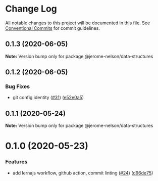 # Change Log

All notable changes to this project will be documented in this file.
See [Conventional Commits](https://conventionalcommits.org) for commit guidelines.

## 0.1.3 (2020-06-05)

**Note:** Version bump only for package @jerome-nelson/data-structures





## 0.1.2 (2020-06-05)


### Bug Fixes

* git config identity ([#31](https://github.com/jerome-nelson/coding-dojo/issues/31)) ([e52e0a5](https://github.com/jerome-nelson/coding-dojo/commit/e52e0a50838b2f6b139b1b360aa8d69b8f561347))





## 0.1.1 (2020-05-24)

**Note:** Version bump only for package @jerome-nelson/data-structures





# 0.1.0 (2020-05-23)


### Features

* add lernajs workflow, github action, commit linting ([#24](https://github.com/jerome-nelson/coding-dojo/issues/24)) ([d96de75](https://github.com/jerome-nelson/coding-dojo/commit/d96de7563be074e6ec6833d4b087fe2ee315a630))
